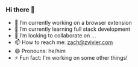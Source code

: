 ### Hi there 👋

- 🔭 I’m currently working on a browser extension
- 🌱 I’m currently learning full stack development
- 👯 I’m looking to collaborate on ...
- 📫 How to reach me: zach@zvivier.com
- 😄 Pronouns: he/him
- ⚡ Fun fact: I'm working on some other things!

